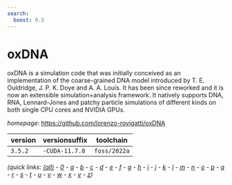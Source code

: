 ```yaml
---
search:
  boost: 0.5
---
```

# oxDNA

oxDNA is a simulation code that was initially conceived as an implementation  of the coarse-grained DNA model introduced by T. E. Ouldridge, J. P. K. Doye and A. A. Louis.  It has been since reworked and it is now an extensible simulation+analysis framework.  It natively supports DNA, RNA, Lennard-Jones and patchy particle simulations of different kinds  on both single CPU cores and NVIDIA GPUs.

*homepage*: <https://github.com/lorenzo-rovigatti/oxDNA>

version | versionsuffix | toolchain
--------|---------------|----------
``3.5.2`` | ``-CUDA-11.7.0`` | ``foss/2022a``


*(quick links: [(all)](../index.md) - [0](../0/index.md) - [a](../a/index.md) - [b](../b/index.md) - [c](../c/index.md) - [d](../d/index.md) - [e](../e/index.md) - [f](../f/index.md) - [g](../g/index.md) - [h](../h/index.md) - [i](../i/index.md) - [j](../j/index.md) - [k](../k/index.md) - [l](../l/index.md) - [m](../m/index.md) - [n](../n/index.md) - [o](../o/index.md) - [p](../p/index.md) - [q](../q/index.md) - [r](../r/index.md) - [s](../s/index.md) - [t](../t/index.md) - [u](../u/index.md) - [v](../v/index.md) - [w](../w/index.md) - [x](../x/index.md) - [y](../y/index.md) - [z](../z/index.md))*

